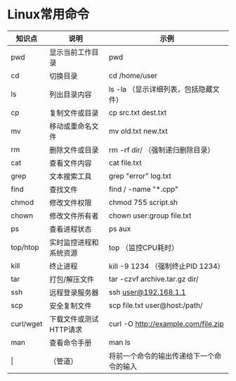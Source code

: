 # Linux常用命令

| 知识点 | 说明                      | 示例                                |
|--------|---------------------------|-------------------------------------|
| pwd    | 显示当前工作目录           | pwd                                 |
| cd     | 切换目录                   | cd /home/user                       |
| ls     | 列出目录内容               | ls -la （显示详细列表，包括隐藏文件）|
| cp     | 复制文件或目录             | cp src.txt dest.txt                 |
| mv     | 移动或重命名文件           | mv old.txt new.txt                  |
| rm     | 删除文件或目录             | rm -rf dir/ （强制递归删除目录）     |
| cat    | 查看文件内容               | cat file.txt                        |
| grep   | 文本搜索工具               | grep "error" log.txt                |
| find   | 查找文件                   | find / -name "*.cpp"                |
| chmod  | 修改文件权限               | chmod 755 script.sh                 |
| chown  | 修改文件所有者             | chown user:group file.txt           |
| ps     | 查看进程状态               | ps aux |
| top/htop | 实时监控进程和系统资源    | top （监控CPU耗时）                 |
| kill   | 终止进程                   | kill -9 1234 （强制终止PID 1234）    |
| tar    | 打包/解压文件               | tar -czvf archive.tar.gz dir/       |
| ssh    | 远程登录服务器             | ssh user@192.168.1.1                |
| scp    | 安全复制文件               | scp file.txt user@host:/path/       |
| curl/wget | 下载文件或测试HTTP请求   | curl -O http://example.com/file.zip |
| man    | 查看命令手册               | man ls                              |
| \| | （管道） | 将前一个命令的输出传递给下一个命令的输入 |
